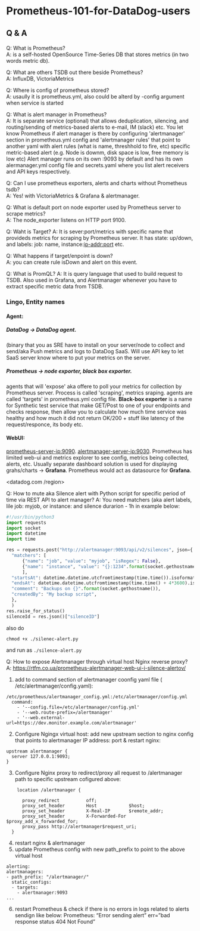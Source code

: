# Prometheus-101-for-DataDog-users

## Q & A
#### 
Q: What is Prometheus?  
A: is a self-hosted OpenSource Time-Series DB that stores metrics (in two words metric db).

Q: What are others TSDB out there beside Prometheus?  
A: InfluxDB, VictoriaMetrics

Q: Where is config of prometheus stored?  
A: usaully it is prometheus.yml, also could be alterd by -config argument when service is started 

Q: What is alert manager in Prometheus?  
A: It is separate service (optional) that allows deduplication, silencing, and routing/sending of metrics-based alerts to e-mail, IM (slack) etc. You let know Prometheus if alert manager is there by configuring 'alertmanager' section in prometheus.yml config and 'alertmanager rules' that point to another yaml with alert rules (what is name, threshhold to fire, etc) specific metric-based alert (e.g. Node is downm, disk space  is low, free memory is low etc)
Alert manager runs on its own <alert-manager-IP>:9093 by default and has its own alermanager.yml config file and secrets.yaml where you list alert receivers and API keys respectively. 

Q: Can I use prometheus exporters, alerts and charts without Prometheus tsdb?  
A: Yes! with VictoriaMetrics & Grafana & alertmanager.

  
Q: What is default port on node exporter used by Prometheus server to scrape metrics?  
A: The node_exporter listens on HTTP port 9100.
  
Q: Waht is Target?
A: It is sever:port/metrics with specific name that provideds metrics for scraping by Prometheus server. It has state: up/down, and labels: job: name, instance:<ip-addr:port> etc.
  
Q: What happens if target/enpoint is down?  
A: you can create rule isDown and alert on this event.

Q: What is PromQL?
A: It is query language that used to build request to TSDB. Also used in Grafana, and Alertmanager whenever you have to extract specific metric data from TSDB.




### Lingo, Entity names

#### Agent: 

##### DataDog -> **DataDog agent**. 
  (binary that you as SRE have to install on your server/node to collect and send/aka Push metrics and logs to DataDog SaaS. Will use API key to let SaaS server know where to put your metrics on the server.

##### Prometheus -> **node exporter**, **black box exporter**. 
  agents that will 'expose' aka offere to poll your metrics for collection by Prometheus server. Process is called 'scraping', metrics sraping.  agents are called 'targets' in prometheus.yml config file. **Black-box exporter** is a name for Synthetic test service that make GET/Post to one of your endpoints and checks response, then allow you to calculate how much time service was healthy and how much it did not return OK/200 + stuff like latency of the request/responce, its body etc.

#### WebUI:
<prometheus-server-ip:9090>. 
<alertmanager-server-ip:9030>. 
Prometheus has limited web-ui and metrics explorer to see config, metrics being collected, alerts, etc. Usually separate dashboard solution is used for displaying grahs/charts -> **Grafana**. Prometheus would act as datasource for **Grafana**.

<datadog.com /region>

  
 Q: How to mute aka Silence alert with Python script for specific period of time via REST API to alert manager?
  A: You need matchers (aka alert labels, lile job: myjob, or instance:<servername> and silence durarion - 1h in example below:
  ``` silence-alert.py 
  #!/usr/bin/python3
import requests
import socket
import datetime
import time

res = requests.post("http://alertmanager:9093/api/v2/silences", json={
    "matchers": [
        {"name": "job", "value": "myjob", "isRegex": False},
        {"name": "instance", "value": "{}:1234".format(socket.gethostname()), "isRegex": False},
        ],
    "startsAt": datetime.datetime.utcfromtimestamp(time.time()).isoformat(),
    "endsAt": datetime.datetime.utcfromtimestamp(time.time() + 4*3600).isoformat(),
    "comment": "Backups on {}".format(socket.gethostname()),
    "createdBy": "My backup script",
    },
    )
res.raise_for_status()
silenceId = res.json()["silenceID"]
  ```
also do 
  ```
  chmod +x ./silenec-alert.py
  ```
  and run as 
  ```./silence-alert.py```
  
  
  Q: How to expose Alertmanager through virtual host Nginx reverse proxy?
  A: 
  https://rtfm.co.ua/prometheus-alertmanager-web-ui-i-silence-alertov/
  
  1. add to command section of alertmanager coonfig yaml file ( /etc/alertmanager/config.yaml):
  ```
  /etc/prometheus/alertmanager_config.yml:/etc/alertmanager/config.yml
    command:
      - '--config.file=/etc/alertmanager/config.yml'
      - '--web.route-prefix=/alertmanager'
      - '--web.external-url=https://dev.monitor.example.com/alertmanager'
  ```
  2. Configure Ngingx virtual host:
  add new upstream section to nginx config that points to alertmanager IP address: port & restart nginx:
  ```
  upstream alertmanager {
    server 127.0.0.1:9093;
  }
  ```
  
  3. Configure Nginx proxy to redirect/proxy all request to /alertmanager path to specific upstream cofigured above:
  ```
      location /alertmanager {
        
        proxy_redirect          off;            
        proxy_set_header        Host            $host;
        proxy_set_header        X-Real-IP       $remote_addr;
        proxy_set_header        X-Forwarded-For $proxy_add_x_forwarded_for;
        proxy_pass http://alertmanager$request_uri;
    }
  ```
  4. restart nginx & alertmanager
  5. update Prometheus config with new path_prefix to point to the above virtual host
  ```...
alerting:
  alertmanagers:
  - path_prefix: "/alertmanager/"
    static_configs:
    - targets:
      - alertmanager:9093
...
  ```
  6. restart Prometheus & check if there is no errors in logs related to alerts sendign like below:
  Prometheus: “Error sending alert” err=”bad response status 404 Not Found”
  ```caller=notifier.go:527 component=notifier alertmanager=http://alertmanager:9093/api/v1/alerts count=3 msg=”Error sending alert” err=”bad response status 404 Not Found”
  ```
  
  




